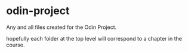 # odin-project
Any and all files created for the Odin Project.

hopefully each folder at the top level will correspond to a chapter in the course.
